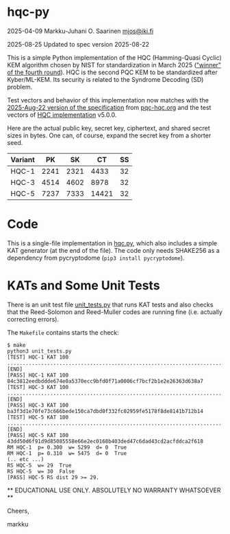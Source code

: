 #   hqc-py

2025-04-09  Markku-Juhani O. Saarinen mjos@iki.fi

2025-08-25  Updated to spec version 2025-08-22

This is a simple Python implementation of the HQC (Hamming-Quasi Cyclic)
KEM algorithm chosen by NIST for standardization in March 2025
(["winner" of the fourth round](https://www.nist.gov/news-events/news/2025/03/nist-selects-hqc-fifth-algorithm-post-quantum-encryption)).
HQC is the second PQC KEM to be standardized after Kyber/ML-KEM.
Its security is related to the Syndrome Decoding (SD) problem.

Test vectors and behavior of this implementation now matches with the
[2025-Aug-22 version of the specification](https://pqc-hqc.org/doc/hqc_specifications_2025_08_22.pdf)
from [pqc-hqc.org](https://pqc-hqc.org/) and the test vectors
of [HQC implementation](https://gitlab.com/pqc-hqc/hqc/) v5.0.0.

Here are the actual public key, secret key, ciphertext, and shared secret
sizes in bytes. One can, of course, expand the secret key from a shorter seed.

| Variant |  PK  |  SK  |   CT  | SS |
|---------|------|------|-------|----|
|  HQC-1  | 2241 | 2321 |  4433 | 32 |
|  HQC-3  | 4514 | 4602 |  8978 | 32 |
|  HQC-5  | 7237 | 7333 | 14421 | 32 |

#   Code

This is a single-file implementation in [hqc.py](hqc.py), which also
includes a simple KAT generator (at the end of the file). The code only needs
SHAKE256 as a dependency from pycryptodome (`pip3 install pycryptodome`).


#   KATs and Some Unit Tests

There is an unit test file [unit_tests.py](unit_tests.py) that runs
KAT tests and also checks that the Reed-Solomon and Reed-Muller codes
are running fine (i.e. actually correcting errors).

The `Makefile` contains starts the check:

```
$ make
python3 unit_tests.py
[TEST] HQC-1 KAT 100 .................................................................................................... [END]
[PASS] HQC-1 KAT 100 84c3812eedbddde674e0a5370ecc9bfd0f71a0006cf7bcf2b1e2e26363d638a7
[TEST] HQC-3 KAT 100 .................................................................................................... [END]
[PASS] HQC-3 KAT 100 ba3f3d1e70fe73c666bede150ca7dbd0f332fc02959fe5178f8de8141b712b14
[TEST] HQC-5 KAT 100 .................................................................................................... [END]
[PASS] HQC-5 KAT 100 43dd50d6f91d9d85085558e66e2ec0168b403ded47c6dad43cd2acfddca2f618
RM HQC-1  p= 0.300  w= 5299  d= 0  True
RM HQC-1  p= 0.310  w= 5475  d= 0  True
(.. etc ...)
RS HQC-5  w= 29  True
RS HQC-5  w= 30  False
[PASS] HQC-5 RS dist 29 >= 29.
```

** EDUCATIONAL USE ONLY. ABSOLUTELY NO WARRANTY WHATSOEVER **

Cheers,

markku

